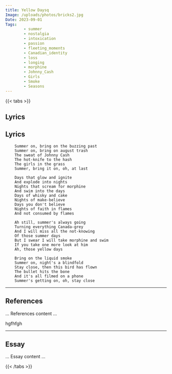 ```yaml
---
title: Yellow Daysq
Image: /uploads/photos/bricks2.jpg
Date: 2023-09-01
Tags:
        - summer
        - nostalgia
        - intoxication
        - passion
        - fleeting_moments
        - Canadian_identity
        - loss
        - longing
        - morphine
        - Johnny_Cash
        - Girls
        - Smoke
        - Seasons
---
```


{{< tabs >}}


## Lyrics

  ## Lyrics

        Summer on, bring on the buzzing past
        Summer on, bring on august trash
        The sweat of Johnny Cash
        The hot-knife to the hash
        The girls in the grass
        Summer, bring it on, oh, at last

        Days that glow and ignite
        And explode into nights
        Nights that scream for morphine
        And swim into the days
        Days of whisky and cake
        Nights of make-believe
        Days you don't believe
        Nights of faith in flames
        And not consumed by flames

        Ah still, summer's always going
        Turning everything Canada-grey
        And I will miss all the not-knowing
        Of those summer days
        But I swear I will take morphine and swim
        If you take one more look at him
        Ah, those yellow days

        Bring on the liquid smoke
        Summer on, night's a blindfold
        Stay close, then this bird has flown
        The bullet hits the bone
        And it's all filmed on a phone
        Summer's getting on, oh, stay close

---

## References

... References content ...

hgfhfgh


---

## Essay

... Essay content ...

{{< /tabs >}}